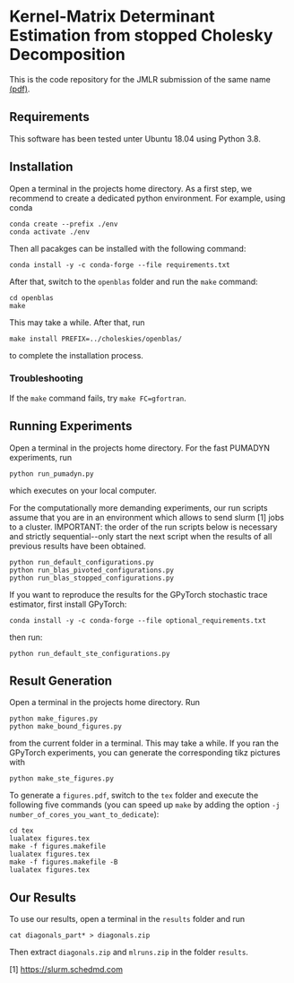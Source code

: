 # Kernel-Matrix Determinant Estimation from stopped Cholesky Decomposition
This is the code repository for the JMLR submission of the same name [(pdf)](./Kernel-Matrix_Determinant_Estimates_from_stopped_Cholesky_Decomposition.pdf).
## Requirements
This software has been tested unter Ubuntu 18.04 using Python 3.8.

## Installation
Open a terminal in the projects home directory.
As a first step, we recommend to create a dedicated python environment. For example, using conda 
```
conda create --prefix ./env
conda activate ./env
```

Then all pacakges can be installed with the following command:
```
conda install -y -c conda-forge --file requirements.txt
```

After that, switch to the ``openblas`` folder and run the ``make`` command:
```
cd openblas
make
```
This may take a while. After that, run
```
make install PREFIX=../choleskies/openblas/
```
to complete the installation process.

### Troubleshooting
If the ``make`` command fails, try ``make FC=gfortran``.

## Running Experiments
Open a terminal in the projects home directory.
For the fast PUMADYN experiments, run 
```
python run_pumadyn.py
```
which executes on your local computer.

For the computationally more demanding experiments, our run scripts assume that you are in an environment which allows to send slurm [1] jobs to a cluster.
IMPORTANT: the order of the run scripts below is necessary and strictly sequential--only start the next script when the results of all previous results have been obtained.
```
python run_default_configurations.py
python run_blas_pivoted_configurations.py
python run_blas_stopped_configurations.py
```
If you want to reproduce the results for the GPyTorch stochastic trace estimator, first install GPyTorch:
```
conda install -y -c conda-forge --file optional_requirements.txt
```
then run:
```
python run_default_ste_configurations.py
```

## Result Generation
Open a terminal in the projects home directory. 
Run 
```
python make_figures.py
python make_bound_figures.py
```
from the current folder in a terminal.
This may take a while.
If you ran the GPyTorch experiments, you can generate the corresponding tikz pictures with
```
python make_ste_figures.py
```
To generate a ```figures.pdf```, switch to the ```tex``` folder and execute the following five commands (you can speed up ``make`` by adding the option ``-j number_of_cores_you_want_to_dedicate``):
```
cd tex
lualatex figures.tex
make -f figures.makefile
lualatex figures.tex
make -f figures.makefile -B
lualatex figures.tex
```

## Our Results
To use our results, open a terminal in the ``results`` folder and run 
```
cat diagonals_part* > diagonals.zip
```
Then extract ``diagonals.zip`` and ``mlruns.zip`` in the folder ``results``.

[1] https://slurm.schedmd.com
